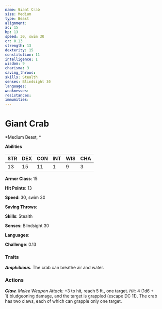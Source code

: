 ```yaml
---
name: Giant Crab
size: Medium
type: Beast
alignment: 
ac: 15
hp: 13
speed: 30, swim 30
cr: 0.13
strength: 13
dexterity: 15
constitution: 11
intelligence: 1
wisdom: 9
charisma: 3
saving_throws: 
skills: Stealth
senses: Blindsight 30
languages: 
weaknesses:
resistances:
immunities:
---
```


# Giant Crab

*Medium Beast, *

**Abilities**

| STR | DEX | CON | INT | WIS | CHA |
| --- | --- | --- | --- | --- | --- |
| 13 | 15 | 11 | 1 | 9 | 3 |

**Armor Class**: 15

**Hit Points**: 13

**Speed**: 30, swim 30

**Saving Throws**: 

**Skills**: Stealth

**Senses**: Blindsight 30

**Languages**: 

**Challenge**: 0.13


### Traits
***Amphibious.*** The crab can breathe air and water.

### Actions
***Claw.*** *Melee Weapon Attack:* +3 to hit, reach 5 ft., one target. *Hit:* 4 (1d6 + 1) bludgeoning damage, and the target is grappled (escape DC 11). The crab has two claws, each of which can grapple only one target.
